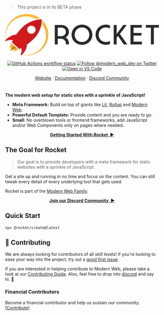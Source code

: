 > This project is in its BETA phase

<p align="center">
  <picture width="60%">
    <source media="(prefers-color-scheme: dark)" srcset="https://raw.githubusercontent.com/modernweb-dev/rocket/main/site/src/assets/rocket-logo-dark-with-text.svg">
    <img alt="Rocket Logo" src="https://raw.githubusercontent.com/modernweb-dev/rocket/main/site/src/assets/rocket-logo-light-with-text.svg">
  </picture>
</p>

<p align="center">
  <a href="https://github.com/modernweb-dev/rocket/actions"
    ><img
      src="https://img.shields.io/github/workflow/status/modernweb-dev/rocket/Release/main?label=workflow&style=flat-square"
      alt="GitHub Actions workflow status"
  /></a>
  <a href="https://twitter.com/modern_web_dev"
    ><img
      src="https://img.shields.io/badge/twitter-@modern_web_dev-1DA1F3?style=flat-square"
      alt="Follow @modern_web_dev on Twitter"
  /></a>
  <a href="https://open.vscode.dev/modernweb-dev/rocket"
    ><img
      src="https://img.shields.io/static/v1?logo=visualstudiocode&label=&message=Open%20in%20Visual%20Studio%20Code&labelColor=2c2c32&color=007acc&logoColor=007acc"
      alt="Open in VS Code"
  /></a>
</p>

<p align="center">
  <a href="https://rocket.modern-web.dev">Website</a>
  ·
  <a href="https://rocket.modern-web.dev/docs/">Documentation</a>
  ·
  <a href="https://rocket.modern-web.dev/chat">Discord Community</a>
</p>

<h1></h1>

**The modern web setup for static sites with a sprinkle of JavaScript!**

- **Meta Framework:** Build on top of giants like <a href="https://lit.dev/">Lit</a>, <a href="https://rollupjs.org/">Rollup</a> and <a href="https://www.modern-web.dev/">Modern Web</a>.
- **Powerful Default Template:** Provide content and you are ready to go.
- **Small:** No overblown tools or frontend frameworks, add JavaScript and/or Web Components only on pages where needed..

<p align="center">
  <a href="https://rocket.modern-web.dev/docs/setup/getting-started/"><strong>Getting Started With Rocket&nbsp;&nbsp;▶</strong></a>
</p>

## The Goal for Rocket

> Our goal is to provide developers with a meta framework for static websites with a sprinkle of JavaScript.

Get a site up and running in no time and focus on the content.
You can still tweak every detail of every underlying tool that gets used.

Rocket is part of the [Modern Web Family](https://twitter.com/modern_web_dev).

<p align="center">
  <a href="https://rocket.modern-web.dev/chat"><strong>Join our Discord Community&nbsp;&nbsp;▶</strong></a>
</p>

## Quick Start

```
npx @rocket/create@latest
```

## 🤝 Contributing

We are always looking for contributors of all skill levels! If you're looking to ease your way into the project, try out a [good first issue](https://github.com/modernweb-dev/rocket/issues?q=is%3Aissue+is%3Aopen+label%3A%22good+first+issue%22).

If you are interested in helping contribute to Modern Web, please take a look at our [Contributing Guide](https://github.com/modernweb-dev/rocket/blob/main/CONTRIBUTING.md). Also, feel free to drop into [discord](https://rocket.modern-web.dev/chat) and say hi. 👋

### Financial Contributors

Become a financial contributor and help us sustain our community. [[Contribute](https://opencollective.com/modern-web/contribute)]
